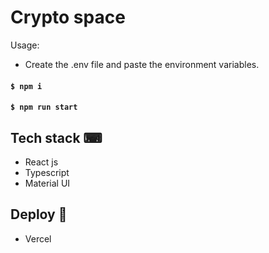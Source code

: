 # Crypto space

Usage:

- Create the .env file and paste the environment variables.

#### `$ npm i`

#### `$ npm run start`

## Tech stack ⌨

- React js
- Typescript
- Material UI

## Deploy 🚀

- Vercel
